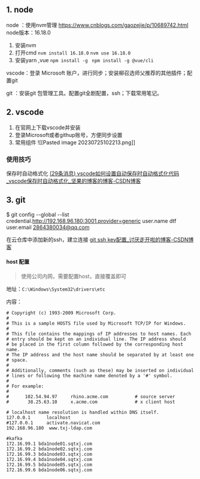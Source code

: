 
##  1. node

node ：使用nvm管理
https://www.cnblogs.com/gaozejie/p/10689742.html
node版本：16.18.0

1. 安装nvm
2. 打开cmd
	`nvm install 16.18.0`
	`nvm use 16.18.0`
3. 安装yarn ,vue
	`npm install -g `
	`npm install -g @vue/cli`

vscode：登录 Microsoft 账户，进行同步；安装柳召选师父推荐的其他插件；配置git

git ：安装git 包管理工具。配置git全剧配置，ssh；下载常用笔记。

## 2. vscode

1. 在官网上下载vscode并安装
2. 登录Microsoft或者githup账号，方便同步设置
3. 常用组件
![[Pasted image 20230725102213.png]]

### 使用技巧

保存时自动格式化
[(29条消息) vscode如何设置自动保存时自动格式化代码_vscode保存时自动格式化_坚果的博客的博客-CSDN博客](https://blog.csdn.net/qq_39132095/article/details/104483086)


## 3. git

$ git config --global --list
credential.http://192.168.96.180:3001.provider=generic
user.name dtf
user.email  2864380034@qq.com

在云仓库中添加新的ssh，建立连接
[git ssh key配置_讨厌走开啦的博客-CSDN博客](https://blog.csdn.net/lqlqlq007/article/details/78983879)

#### host 配置

> 使用公司内网，需要配置host，直接覆盖即可

地址：`C:\Windows\System32\drivers\etc`

内容：

```
# Copyright (c) 1993-2009 Microsoft Corp.
#
# This is a sample HOSTS file used by Microsoft TCP/IP for Windows.
#
# This file contains the mappings of IP addresses to host names. Each
# entry should be kept on an individual line. The IP address should
# be placed in the first column followed by the corresponding host name.
# The IP address and the host name should be separated by at least one
# space.
#
# Additionally, comments (such as these) may be inserted on individual
# lines or following the machine name denoted by a '#' symbol.
#
# For example:
#
#      102.54.94.97     rhino.acme.com          # source server
#       38.25.63.10     x.acme.com              # x client host

# localhost name resolution is handled within DNS itself.
127.0.0.1      localhost
#127.0.0.1     activate.navicat.com
192.168.96.180  www.txj-ldap.com

#kafka
172.16.99.1 bda1node01.sqtxj.com
172.16.99.2 bda1node02.sqtxj.com
172.16.99.3 bda1node03.sqtxj.com
172.16.99.4 bda1node04.sqtxj.com
172.16.99.5 bda1node05.sqtxj.com
172.16.99.6 bda1node06.sqtxj.com
```